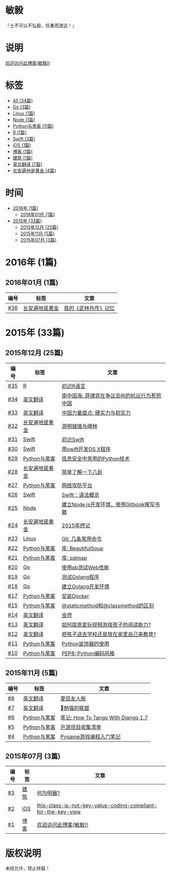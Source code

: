 # 敏毅

『士不可以不弘毅，任重而道远！』

# 说明

 [欢迎访问此博客(敏毅)!](https://github.com/LeslieZhu/MinYi/issues/1)

# 标签

- [All (34篇)](https://github.com/LeslieZhu/MinYi/issues?q=is:issue)
- [Go (3篇)](https://github.com/LeslieZhu/MinYi/issues?q=label:Go)
- [Linux (1篇)](https://github.com/LeslieZhu/MinYi/issues?q=label:Linux)
- [Node (1篇)](https://github.com/LeslieZhu/MinYi/issues?q=label:Node)
- [Python与黑客 (11篇)](https://github.com/LeslieZhu/MinYi/issues?q=label:Python与黑客)
- [R (1篇)](https://github.com/LeslieZhu/MinYi/issues?q=label:R)
- [Swift (3篇)](https://github.com/LeslieZhu/MinYi/issues?q=label:Swift)
- [iOS (1篇)](https://github.com/LeslieZhu/MinYi/issues?q=label:iOS)
- [博客 (1篇)](https://github.com/LeslieZhu/MinYi/issues?q=label:博客)
- [建筑 (1篇)](https://github.com/LeslieZhu/MinYi/issues?q=label:建筑)
- [英文翻译 (7篇)](https://github.com/LeslieZhu/MinYi/issues?q=label:英文翻译)
- [长安遍地是黄金 (4篇)](https://github.com/LeslieZhu/MinYi/issues?q=label:长安遍地是黄金)

# 时间

- [2016年 (1篇)](#2016)
  - [2016年01月 (1篇)](#201601)
- [2015年 (33篇)](#2015)
  - [2015年12月 (25篇)](#201512)
  - [2015年11月 (5篇)](#201511)
  - [2015年07月 (3篇)](#201507)

# <a name='2016'>2016年 (1篇)</a>

## <a name='201601'>2016年01月 (1篇)</a>

编号 | 标签 | 文章
-----|------|----
[#36](https://github.com/LeslieZhu/MinYi/issues/36)|[长安遍地是黄金](https://github.com/LeslieZhu/MinYi/issues?q=label:长安遍地是黄金)|[我的《武林外传》记忆](https://github.com/LeslieZhu/MinYi/issues/36)


# <a name='2015'>2015年 (33篇)</a>

## <a name='201512'>2015年12月 (25篇)</a>

编号 | 标签 | 文章
-----|------|----
[#35](https://github.com/LeslieZhu/MinYi/issues/35)|[R](https://github.com/LeslieZhu/MinYi/issues?q=label:R)|[初识R语言](https://github.com/LeslieZhu/MinYi/issues/35)
[#34](https://github.com/LeslieZhu/MinYi/issues/34)|[英文翻译](https://github.com/LeslieZhu/MinYi/issues?q=label:英文翻译)|[南中国海: 菲律宾在争议岛屿的抗议行为惹怒中国](https://github.com/LeslieZhu/MinYi/issues/34)
[#33](https://github.com/LeslieZhu/MinYi/issues/33)|[英文翻译](https://github.com/LeslieZhu/MinYi/issues?q=label:英文翻译)|[中国力量盘点: 硬实力与软实力](https://github.com/LeslieZhu/MinYi/issues/33)
[#32](https://github.com/LeslieZhu/MinYi/issues/32)|[长安遍地是黄金](https://github.com/LeslieZhu/MinYi/issues?q=label:长安遍地是黄金)|[游明城墙与碑林](https://github.com/LeslieZhu/MinYi/issues/32)
[#31](https://github.com/LeslieZhu/MinYi/issues/31)|[Swift](https://github.com/LeslieZhu/MinYi/issues?q=label:Swift)|[初识Swift](https://github.com/LeslieZhu/MinYi/issues/31)
[#30](https://github.com/LeslieZhu/MinYi/issues/30)|[Swift](https://github.com/LeslieZhu/MinYi/issues?q=label:Swift)|[用swift开发OS X程序](https://github.com/LeslieZhu/MinYi/issues/30)
[#29](https://github.com/LeslieZhu/MinYi/issues/29)|[Python与黑客](https://github.com/LeslieZhu/MinYi/issues?q=label:Python与黑客)|[信息安全中常用的Python技术](https://github.com/LeslieZhu/MinYi/issues/29)
[#28](https://github.com/LeslieZhu/MinYi/issues/28)|[长安遍地是黄金](https://github.com/LeslieZhu/MinYi/issues?q=label:长安遍地是黄金)|[简单了解一下八卦](https://github.com/LeslieZhu/MinYi/issues/28)
[#27](https://github.com/LeslieZhu/MinYi/issues/27)|[Python与黑客](https://github.com/LeslieZhu/MinYi/issues?q=label:Python与黑客)|[网络攻防平台](https://github.com/LeslieZhu/MinYi/issues/27)
[#26](https://github.com/LeslieZhu/MinYi/issues/26)|[Swift](https://github.com/LeslieZhu/MinYi/issues?q=label:Swift)|[Swift：语法概览](https://github.com/LeslieZhu/MinYi/issues/26)
[#25](https://github.com/LeslieZhu/MinYi/issues/25)|[Node](https://github.com/LeslieZhu/MinYi/issues?q=label:Node)|[建立Node.js开发环境，使用Gitbook撰写书籍](https://github.com/LeslieZhu/MinYi/issues/25)
[#24](https://github.com/LeslieZhu/MinYi/issues/24)|[长安遍地是黄金](https://github.com/LeslieZhu/MinYi/issues?q=label:长安遍地是黄金)|[2015年终记](https://github.com/LeslieZhu/MinYi/issues/24)
[#23](https://github.com/LeslieZhu/MinYi/issues/23)|[Linux](https://github.com/LeslieZhu/MinYi/issues?q=label:Linux)|[Git: 几条常用命令](https://github.com/LeslieZhu/MinYi/issues/23)
[#22](https://github.com/LeslieZhu/MinYi/issues/22)|[Python与黑客](https://github.com/LeslieZhu/MinYi/issues?q=label:Python与黑客)|[库: BeautifulSoup](https://github.com/LeslieZhu/MinYi/issues/22)
[#21](https://github.com/LeslieZhu/MinYi/issues/21)|[Python与黑客](https://github.com/LeslieZhu/MinYi/issues?q=label:Python与黑客)|[库: sqlmap](https://github.com/LeslieZhu/MinYi/issues/21)
[#20](https://github.com/LeslieZhu/MinYi/issues/20)|[Go](https://github.com/LeslieZhu/MinYi/issues?q=label:Go)|[使用ab测试Web性能](https://github.com/LeslieZhu/MinYi/issues/20)
[#19](https://github.com/LeslieZhu/MinYi/issues/19)|[Go](https://github.com/LeslieZhu/MinYi/issues?q=label:Go)|[测试Golang程序](https://github.com/LeslieZhu/MinYi/issues/19)
[#18](https://github.com/LeslieZhu/MinYi/issues/18)|[Go](https://github.com/LeslieZhu/MinYi/issues?q=label:Go)|[建立Golang开发环境](https://github.com/LeslieZhu/MinYi/issues/18)
[#17](https://github.com/LeslieZhu/MinYi/issues/17)|[Python与黑客](https://github.com/LeslieZhu/MinYi/issues?q=label:Python与黑客)|[安装Docker](https://github.com/LeslieZhu/MinYi/issues/17)
[#15](https://github.com/LeslieZhu/MinYi/issues/15)|[Python与黑客](https://github.com/LeslieZhu/MinYi/issues?q=label:Python与黑客)|[@staticmethod和@classmethod的区别](https://github.com/LeslieZhu/MinYi/issues/15)
[#14](https://github.com/LeslieZhu/MinYi/issues/14)|[英文翻译](https://github.com/LeslieZhu/MinYi/issues?q=label:英文翻译)|[虫师](https://github.com/LeslieZhu/MinYi/issues/14)
[#13](https://github.com/LeslieZhu/MinYi/issues/13)|[英文翻译](https://github.com/LeslieZhu/MinYi/issues?q=label:英文翻译)|[如何提高爱玩视频游戏孩子的阅读能力?](https://github.com/LeslieZhu/MinYi/issues/13)
[#12](https://github.com/LeslieZhu/MinYi/issues/12)|[英文翻译](https://github.com/LeslieZhu/MinYi/issues?q=label:英文翻译)|[把孩子送去学校还是放在家里自己来教育?](https://github.com/LeslieZhu/MinYi/issues/12)
[#11](https://github.com/LeslieZhu/MinYi/issues/11)|[Python与黑客](https://github.com/LeslieZhu/MinYi/issues?q=label:Python与黑客)|[Python装饰器的使用](https://github.com/LeslieZhu/MinYi/issues/11)
[#10](https://github.com/LeslieZhu/MinYi/issues/10)|[Python与黑客](https://github.com/LeslieZhu/MinYi/issues?q=label:Python与黑客)|[PEP8: Python编码风格](https://github.com/LeslieZhu/MinYi/issues/10)

## <a name='201511'>2015年11月 (5篇)</a>

编号 | 标签 | 文章
-----|------|----
[#8](https://github.com/LeslieZhu/MinYi/issues/8)|[英文翻译](https://github.com/LeslieZhu/MinYi/issues?q=label:英文翻译)|[夏目友人帐](https://github.com/LeslieZhu/MinYi/issues/8)
[#7](https://github.com/LeslieZhu/MinYi/issues/7)|[英文翻译](https://github.com/LeslieZhu/MinYi/issues?q=label:英文翻译)|[勉强的联盟](https://github.com/LeslieZhu/MinYi/issues/7)
[#6](https://github.com/LeslieZhu/MinYi/issues/6)|[Python与黑客](https://github.com/LeslieZhu/MinYi/issues?q=label:Python与黑客)|[笔记: How To Tango With Django 1.7](https://github.com/LeslieZhu/MinYi/issues/6)
[#5](https://github.com/LeslieZhu/MinYi/issues/5)|[Python与黑客](https://github.com/LeslieZhu/MinYi/issues?q=label:Python与黑客)|[开源项目收集清单](https://github.com/LeslieZhu/MinYi/issues/5)
[#4](https://github.com/LeslieZhu/MinYi/issues/4)|[Python与黑客](https://github.com/LeslieZhu/MinYi/issues?q=label:Python与黑客)|[Pygame游戏编程入门笔记](https://github.com/LeslieZhu/MinYi/issues/4)

## <a name='201507'>2015年07月 (3篇)</a>

编号 | 标签 | 文章
-----|------|----
[#3](https://github.com/LeslieZhu/MinYi/issues/3)|[建筑](https://github.com/LeslieZhu/MinYi/issues?q=label:建筑)|[何为明器?](https://github.com/LeslieZhu/MinYi/issues/3)
[#2](https://github.com/LeslieZhu/MinYi/issues/2)|[iOS](https://github.com/LeslieZhu/MinYi/issues?q=label:iOS)|[this-class-is-not-key-value-coding-compliant-for-the-key-view](https://github.com/LeslieZhu/MinYi/issues/2)
[#1](https://github.com/LeslieZhu/MinYi/issues/1)|[博客](https://github.com/LeslieZhu/MinYi/issues?q=label:博客)|[欢迎访问此博客(敏毅)!](https://github.com/LeslieZhu/MinYi/issues/1)



# 版权说明

未经允许，禁止转载！


